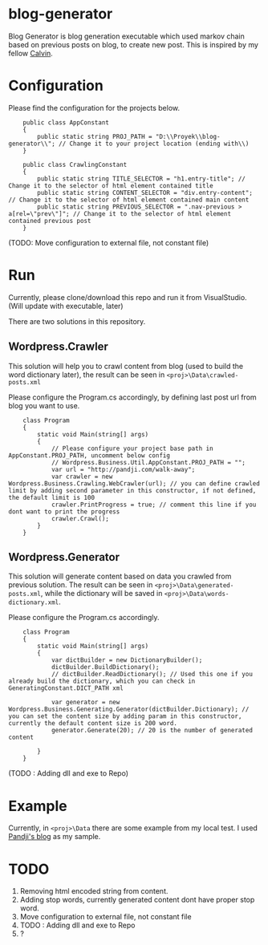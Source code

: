 # blog-generator
Blog Generator is blog generation executable which used markov chain based on previous posts on blog, to create new post. This is inspired by my fellow [Calvin](https://github.com/calvinsadewa/poem_generator).

# Configuration

Please find the configuration for the projects below.
```
    public class AppConstant
    {
        public static string PROJ_PATH = "D:\\Proyek\\blog-generator\\"; // Change it to your project location (ending with\\) 
    }

    public class CrawlingConstant
    {
        public static string TITLE_SELECTOR = "h1.entry-title"; // Change it to the selector of html element contained title
        public static string CONTENT_SELECTOR = "div.entry-content"; // Change it to the selector of html element contained main content
        public static string PREVIOUS_SELECTOR = ".nav-previous > a[rel=\"prev\"]"; // Change it to the selector of html element contained previous post
    }
```
(TODO: Move configuration to external file, not constant file)

# Run
Currently, please clone/download this repo and run it from VisualStudio. (Will update with executable, later)

There are two solutions in this repository.

## Wordpress.Crawler
This solution will help you to crawl content from blog (used to build the word dictionary later), the result can be seen in `<proj>\Data\crawled-posts.xml`

Please configure the Program.cs accordingly, by defining last post url from blog you want to use.
```
    class Program
    {
        static void Main(string[] args)
        {
            // Please configure your project base path in AppConstant.PROJ_PATH, uncomment below config
            // Wordpress.Business.Util.AppConstant.PROJ_PATH = "";
            var url = "http://pandji.com/walk-away";
            var crawler = new Wordpress.Business.Crawling.WebCrawler(url); // you can define crawled limit by adding second parameter in this constructor, if not defined, the default limit is 100
            crawler.PrintProgress = true; // comment this line if you dont want to print the progress
            crawler.Crawl();
        }
    }

```

## Wordpress.Generator
This solution will generate content based on data you crawled from previous solution. The result can be seen in `<proj>\Data\generated-posts.xml`, while the dictionary will be saved in `<proj>\Data\words-dictionary.xml`.

Please configure the Program.cs accordingly.
```
    class Program
    {
        static void Main(string[] args)
        {
            var dictBuilder = new DictionaryBuilder();
            dictBuilder.BuildDictionary();
            // dictBuilder.ReadDictionary(); // Used this one if you already build the dictionary, which you can check in GeneratingConstant.DICT_PATH xml

            var generator = new Wordpress.Business.Generating.Generator(dictBuilder.Dictionary); // you can set the content size by adding param in this constructor, currently the default content size is 200 word.
            generator.Generate(20); // 20 is the number of generated content

        }
    }
```
(TODO : Adding dll and exe to Repo)

# Example
Currently, in `<proj>\Data` there are some example from my local test. I used [Pandji's blog](http://pandji.com) as my sample. 

# TODO
1. Removing html encoded string from content.
2. Adding stop words, currently generated content dont have proper stop word.
3. Move configuration to external file, not constant file
4. TODO : Adding dll and exe to Repo
5. ?

